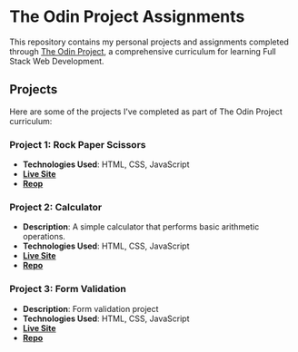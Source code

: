 
# The Odin Project Assignments

This repository contains my personal projects and assignments completed through [The Odin Project](https://www.theodinproject.com/), a comprehensive curriculum for learning Full Stack Web Development.

## Projects

Here are some of the projects I've completed as part of The Odin Project curriculum:

### Project 1: Rock Paper Scissors
- **Technologies Used**: HTML, CSS, JavaScript
- **[Live Site](./JavaScript-exercises/Rock_paper)**
- **[Reop](https://github.com/MahmoodHashem/The_Odin_Projects/tree/main/JavaScript-exercises/Rock_paper)**

### Project 2: Calculator
- **Description**: A simple calculator that performs basic arithmetic operations.
- **Technologies Used**: HTML, CSS, JavaScript
- **[Live Site](https://mahmoodhashem.github.io/The_Odin_Projects/JavaScript-exercises/Calculator/index.html)**
- **[Repo](https://github.com/MahmoodHashem/The_Odin_Projects/tree/main/JavaScript-exercises/Calculator)**

### Project 3: Form Validation
- **Description**: Form validation project
- **Technologies Used**: HTML, CSS, JavaScript
- **[Live Site](https://mahmoodhashem.github.io/The_Odin_Projects/JavaScript-exercises/form/index.html)**
- **[Repo](https://github.com/MahmoodHashem/The_Odin_Projects/tree/main/JavaScript-exercises/form)**
